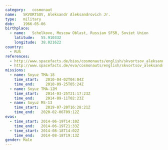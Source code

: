 ```yaml
---
category:	cosmonaut
name:	SKVORTSOV, Aleksandr Aleksandrovich Jr.
type:	military
dob:	1966-05-06
birthplace:
  - name:	Schelkovo, Moscow Oblast, Russian SFSR, Soviet Union
    latitude:	55.910332
    longitude:	38.021622
country:
  - RUS
references:
  - http://www.spacefacts.de/bios/cosmonauts/english/skvortsov_aleksandr_jr.htm
  - http://www.spacefacts.de/eva/cosmonauts/english/skvortsov_aleksandr.htm
missions:
  - name: Soyuz TMA-18
    time_start:   2010-04-02T04:04Z
    time_end:     2010-09-25T05:24Z
  - name: Soyuz TMA-12M
    time_start:   2014-03-25T21:17:23Z
    time_end:     2014-09-11T02:23Z
  - name: Soyuz MS-13
    time_start:   2019-07-20T16:28:21Z
    time_end:   2020-02-06T09:12Z
evas:
  - time_start: 2014-06-19T14:10Z
    time_end:   2014-06-19T21:33Z
  - time_start: 2014-08-18T14:02Z
    time_end:   2014-08-18T19:13Z
gender:	Male
---
```

